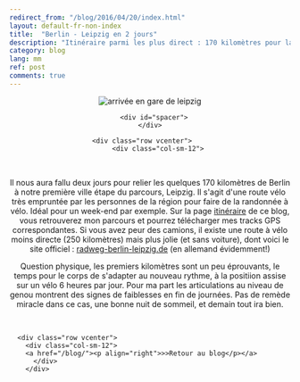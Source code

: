 ```yaml
---
redirect_from: "/blog/2016/04/20/index.html"
layout: default-fr-non-index
title:  "Berlin - Leipzig en 2 jours"
description: "Itinéraire parmi les plus direct : 170 kilomètres pour la chauffe."
category: blog
lang: mm
ref: post
comments: true
---
```


<div class="container blog" align="center">
     <div class="row vcenter">
         <div class="col-sm-12">
       <img src="https://cloud.githubusercontent.com/assets/18250643/14654650/096e6100-067f-11e6-98c6-09b4e2a126d0.jpg" id="" alt="arrivée en gare de leipzig">
        </div>
      </div>

      <div id="spacer">
    </div>

      <div class="row vcenter">      
        <div class="col-sm-12">
            <p>Il nous aura fallu deux jours pour relier les quelques 170 kilomètres de Berlin à notre première ville étape du parcours, Leipzig. Il s'agit d'une route vélo très empruntée par les personnes de la région pour faire de la randonnée à vélo. Idéal pour un week-end par exemple. Sur la page <a href="/itineraire-velo/allemagne-portugal.html">itinéraire</a> de ce blog, vous retrouverez mon parcours et pourrez télécharger mes tracks GPS correspondantes. Si vous avez peur des camions, il existe une route à vélo moins directe (250 kilomètres) mais plus jolie (et sans voiture), dont voici le site officiel : <a href="http://www.radweg-berlin-leipzig.de/" target="_blank">radweg-berlin-leipzig.de</a> (en allemand évidemment!)</p>
<p>Question physique, les premiers kilomètres sont un peu éprouvants, le temps pour le corps de s'adapter au nouveau rythme, à la positiion assise sur un vélo 6 heures par jour. Pour ma part les articulations au niveau de genou montrent des signes de faiblesses en fin de journées. Pas de remède miracle dans ce cas, une bonne nuit de sommeil, et demain tout ira bien.</p>
            <p></p>
          </div>
        </div>


      <div class="row vcenter">      
        <div class="col-sm-12">
        <a href="/blog/"><p align="right">>>Retour au blog</p></a>
          </div>
        </div>


  </div>
